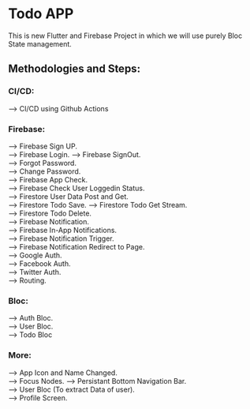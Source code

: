 # Todo APP

This is new Flutter and Firebase Project in which we will use purely Bloc State management.

## Methodologies and Steps:

### CI/CD:

--> CI/CD using Github Actions

### Firebase:

--> Firebase Sign UP.  
--> Firebase Login.
--> Firebase SignOut.  
--> Forgot Password.  
--> Change Password.  
--> Firebase App Check.  
--> Firebase Check User Loggedin Status.  
--> Firestore User Data Post and Get.  
--> Firestore Todo Save.
--> Firestore Todo Get Stream.  
--> Firestore Todo Delete.  
--> Firebase Notification.  
--> Firebase In-App Notifications.  
--> Firebase Notification Trigger.  
--> Firebase Notification Redirect to Page.  
--> Google Auth.  
--> Facebook Auth.  
--> Twitter Auth.  
--> Routing.

### Bloc:

--> Auth Bloc.  
--> User Bloc.  
--> Todo Bloc

### More:

--> App Icon and Name Changed.  
--> Focus Nodes.
--> Persistant Bottom Navigation Bar.  
--> User Bloc (To extract Data of user).  
--> Profile Screen.
